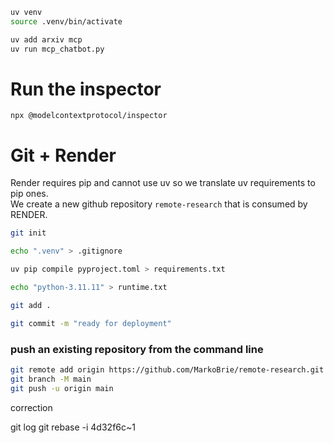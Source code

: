 ```bash
uv venv
source .venv/bin/activate

uv add arxiv mcp
uv run mcp_chatbot.py
```

# Run the inspector
```npx @modelcontextprotocol/inspector```


# Git + Render 

Render requires pip and cannot use uv so we translate uv requirements to pip ones.  
We create a new github repository ```remote-research``` that is consumed by RENDER.

```bash
git init
```

```bash 
echo ".venv" > .gitignore
```

```bash 
uv pip compile pyproject.toml > requirements.txt
```

```bash 
echo "python-3.11.11" > runtime.txt
```

```bash 
git add .
```

```bash
git commit -m "ready for deployment"
```

### push an existing repository from the command line

```bash
git remote add origin https://github.com/MarkoBrie/remote-research.git
git branch -M main
git push -u origin main
```

correction

git log
git rebase -i 4d32f6c~1